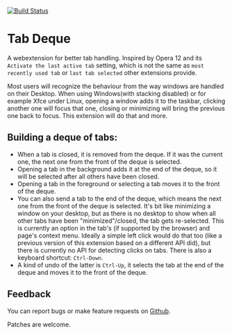 [![Build Status](https://travis-ci.org/sblask/firefox-tab-deque.svg?branch=master)](https://travis-ci.org/sblask/firefox-tab-deque)

Tab Deque
=========

A webextension for better tab handling. Inspired by Opera 12 and its `Activate
the last active tab` setting, which is not the same as `most recently used tab`
or `last tab selected` other extensions provide.

Most users will recognize the behaviour from the way windows are handled on
their Desktop. When using Windows(with stacking disabled) or for example Xfce
under Linux, opening a window adds it to the taskbar, clicking another one will
focus that one, closing or minimizing will bring the previous one back to
focus. This extension will do that and more.

Building a deque of tabs:
-------------------------

 - When a tab is closed, it is removed from the deque. If it was the current
   one, the next one from the front of the deque is selected.
 - Opening a tab in the background adds it at the end of the deque, so it will
   be selected after all others have been closed.
 - Opening a tab in the foreground or selecting a tab moves it to the front of
   the deque.
 - You can also send a tab to the end of the deque, which means the next one
   from the front of the deque is selected. It's bit like minimizing a window
   on your desktop, but as there is no desktop to show when all other tabs have
   been "minimized"/closed, the tab gets re-selected. This is currently an
   option in the tab's (if supported by the browser) and page's context menu.
   Ideally a simple left click would do that too (like a previous version of
   this extension based on a different API did), but there is currently no API
   for detecting clicks on tabs. There is also a keyboard shortcut:
   `Ctrl-Down`.
 - A kind of undo of the latter is `Ctrl-Up`, it selects the tab at the end of
   the deque and moves it to the front of the deque.

Feedback
--------

You can report bugs or make feature requests on
[Github](https://github.com/sblask/firefox-tab-deque).

Patches are welcome.
